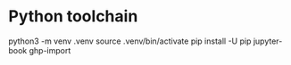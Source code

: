 # Python toolchain
python3 -m venv .venv
source .venv/bin/activate
pip install -U pip jupyter-book ghp-import
